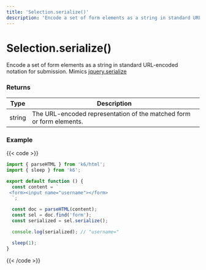 ```yaml
---
title: 'Selection.serialize()'
description: 'Encode a set of form elements as a string in standard URL-encoded notation for submission.'
---
```


# Selection.serialize()

Encode a set of form elements as a string in standard URL-encoded notation for submission.
Mimics [jquery.serialize](https://api.jquery.com/serialize/)

### Returns

| Type   | Description                                                          |
| ------ | -------------------------------------------------------------------- |
| string | The URL-encoded representation of the matched form or form elements. |

### Example

{{< code >}}

```javascript
import { parseHTML } from 'k6/html';
import { sleep } from 'k6';

export default function () {
  const content = `
 <form><input name="username"></form>
  `;

  const doc = parseHTML(content);
  const sel = doc.find('form');
  const serialized = sel.serialize();

  console.log(serialized); // "username="

  sleep(1);
}
```

{{< /code >}}
